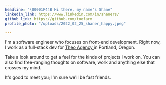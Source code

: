 ```yaml
---
headline: "\U0001F44B Hi there, my name's Shane"
linkedin_link: https://www.linkedin.com/in/shaners/
github_link: https://github.com/toofarm
profile_photo: "/uploads/2022_02_25_shaner_happy.jpeg"

---
```

I'm a software engineer who focuses on front-end development. Right now, I work as a full-stack dev for [Theo Agency ](https://theo.agency/) in Portland, Oregon.

Take a look around to get a feel for the kinds of projects I work on. You can also find free-ranging thoughts on software, work and anything else that crosses my mind.

It's good to meet you; I'm sure we'll be fast friends.